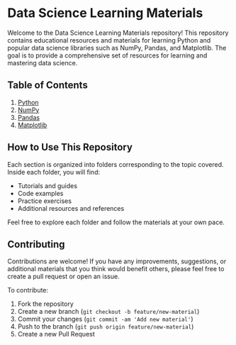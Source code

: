 # Data Science Learning Materials

Welcome to the Data Science Learning Materials repository! This repository contains educational resources and materials for learning Python and popular data science libraries such as NumPy, Pandas, and Matplotlib. The goal is to provide a comprehensive set of resources for learning and mastering data science.

## Table of Contents

1. [Python](Python/README.md)
2. [NumPy](Numpy/README.md)
3. [Pandas](Pandas/README.md)
4. [Matplotlib](Matplotlib/README.md)

## How to Use This Repository

Each section is organized into folders corresponding to the topic covered. Inside each folder, you will find:
- Tutorials and guides
- Code examples
- Practice exercises
- Additional resources and references

Feel free to explore each folder and follow the materials at your own pace.

## Contributing

Contributions are welcome! If you have any improvements, suggestions, or additional materials that you think would benefit others, please feel free to create a pull request or open an issue.

To contribute:
1. Fork the repository
2. Create a new branch (`git checkout -b feature/new-material`)
3. Commit your changes (`git commit -am 'Add new material'`)
4. Push to the branch (`git push origin feature/new-material`)
5. Create a new Pull Request
